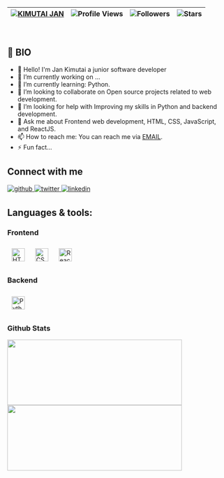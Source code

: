 | [![KIMUTAI JAN](https://img.shields.io/badge/JAN-KIMUTAI-<COLOR>.svg)](https://shields.io/) | ![Profile Views](https://komarev.com/ghpvc/?username=jankimutai&color=green) | ![Followers](https://img.shields.io/github/followers/jankimutai) | ![Stars](https://img.shields.io/github/stars/jankimutai?label=Profile%20Stars&logo=Profile%20stars&logoColor=g) | 
--| --| --| --|

<br>

## 📖 BIO

- 👋 Hello! I'm Jan Kimutai a junior software developer 
- 🔭 I’m currently working on ...
- 🌱 I’m currently learning: Python.
- 👯 I’m looking to collaborate on Open source projects related to web development.
- 🤔 I’m looking for help with Improving my skills in Python and backend development.
- 💬 Ask me about Frontend web development, HTML, CSS, JavaScript, and ReactJS.
- 📫 How to reach me: You can reach me via [EMAIL](jankimutai1806@gmail.com).
- ⚡ Fun fact...

## Connect with me  
<div>
<a href="https://github.com/jankimutai" target="_blank">
<img src=https://img.shields.io/badge/github-%2324292e.svg?&style=for-the-badge&logo=github&logoColor=white alt=github style="margin-bottom: 5px;" />
</a>
<a href="https://x.com/kim_singoei" target="_blank">
<img src=https://img.shields.io/badge/twitter-%2300acee.svg?&style=for-the-badge&logo=twitter&logoColor=white alt=twitter style="margin-bottom: 5px;" />
</a>
<a href="https://www.linkedin.com/in/kimutai-jan-73bb26206/" target="_blank">
<img src=https://img.shields.io/badge/linkedin-%231E77B5.svg?&style=for-the-badge&logo=linkedin&logoColor=white alt=linkedin style="margin-bottom: 5px;" />
</a>
</div>  

## Languages & tools:
  ### Frontend  
  <div>  
    <img style="margin: 10px" src="https://profilinator.rishav.dev/skills-assets/html5-original-wordmark.svg" alt="HTML5" height="30" />  
    <img style="margin: 10px" src="https://profilinator.rishav.dev/skills-assets/css3-original-wordmark.svg" alt="CSS3" height="30" />  
    <img style="margin: 10px" src="https://profilinator.rishav.dev/skills-assets/react-original-wordmark.svg" alt="React" height="30" />  
  </div>
  
  ### Backend
  <div>
    <img style="margin: 10px" src="https://profilinator.rishav.dev/skills-assets/django-original.svg" alt="Python" height="30" />
  </div>



### Github Stats
<a href="https://github.com/jankimutai/github-readme-stats">
  <img align="center" src="https://github-readme-stats.vercel.app/api?username=jankimutai&show_icons=true&theme=radical" width="400" height ="150" />
</a>

<a href="https://github.com/enockabere/github-readme-stats">
  <img align="center" src="https://github-readme-stats.vercel.app/api/top-langs/?username=jankimutai&layout=compact" width="400" height ="150" />
</a>


